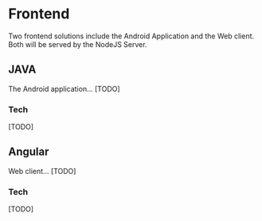 # Frontend
Two frontend solutions include the Android Application and the Web client. Both will be served by the NodeJS Server.

## JAVA
The Android application...
[TODO]
### Tech
[TODO]

## Angular
Web client...
[TODO]
### Tech
[TODO]